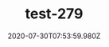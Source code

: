 ---
title: test-279
date: 2020-07-30T07:53:59.980Z
banner_subcontent: asdfsf
category: Case studies
focus: Support for leaders, colleagues and staff
role: Health or wellbeing lead
organisation_size: Small (10-49 employees)
industry: Recruitment & HR
content: Lorem ipsum dolor sit amet, consectetur adipiscing elit, sed do eiusmod tempor incididunt ut labore et dolore magna aliqua. Ut enim ad minim veniam, quis nostrud exercitation ullamco laboris nisi ut aliquip ex ea commodo consequat. Duis aute irure dolor in reprehenderit in voluptate velit esse cillum dolore eu fugiat nulla pariatur. Excepteur sint occaecat cupidatat non proident, sunt in culpa qui officia deserunt mollit anim id est laborum.
---